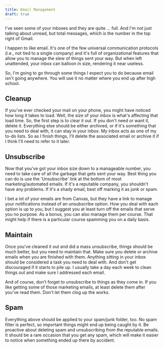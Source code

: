 ```yaml
---
title: Email Management
draft: true
---
```


I've seen some of your inboxes and they are quite … full. And I'm not just talking about unread, but total messages, which is the number in the top right of Gmail.

I happen to like email. It's one of the few universal communication protocols (i.e., not tied to a single company) and it's full of organizational features that allow you to manage the slew of things sent your way. But when left unattended, your inbox can balloon in size, rendering it near useless.

So, I'm going to go through some things I expect you to do because email isn't going anywhere. You will use it no matter where you end up after high school.

## Cleanup

If you've ever checked your mail on your phone, you might have noticed how long it takes to load. Well, the size of your inbox is what's affecting that load time. So, the first step is to clear it out. If you don't need or want it, delete it. Everything else should be either archived, or if it's something that you need to deal with, it can stay in your inbox. My inbox acts as one of my to-do lists. So as I finish things, I'll delete the associated email or archive it if I think I'll need to refer to it later.

## Unsubscribe

Now that you've got your inbox size down to a manageable number, you need to take care of all the garbage that gets sent your way. Best thing you can do is use the 'Unsubscribe' link at the bottom of most marketing/automated emails. If it's a reputable company, you shouldn't have any problems. If it's a shady email, best off marking it as junk or spam.

I bet a lot of your emails are from Canvas, but they have a link to manage your notifications instead of an unsubscribe option. How you deal with each option is up to you, but I suggest you at least turn off the emails that serve you no purpose. As a bonus, you can also manage them per course. That might help if there is a particular course spamming you on a daily basis.

## Maintain

Once you've cleaned it out and did a mass unsubscribe, things should be much better, but you need to maintain that. Make sure you delete or archive emails when you are finished with them. Anything sitting in your inbox should be considered a task you need to deal with. And don't get discouraged if it starts to pile up. I usually take a day each week to clean things out and make sure I addressed each email.

And of course, don't forget to unsubscribe to things as they come in. If you like getting some of those marketing emails, at least delete them after you've read them. Don't let them clog up the works.

## Spam

Everything above should be applied to your spam/junk folder, too. No spam filter is perfect, so important things might end up being caught by it. Be proactive about deleting spam and unsubscribing from the reputable emails. It should be a rare occasion that you get any spam, which will make it easier to notice when something ended up there by accident.